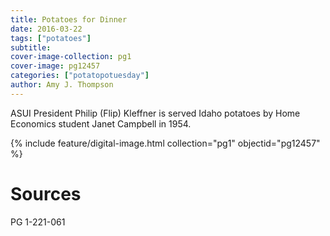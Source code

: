 ```yaml
---
title: Potatoes for Dinner
date: 2016-03-22
tags: ["potatoes"]
subtitle: 
cover-image-collection: pg1
cover-image: pg12457
categories: ["potatopotuesday"]
author: Amy J. Thompson
---
```


ASUI President Philip (Flip) Kleffner is served Idaho potatoes by Home Economics student Janet Campbell in 1954.

{% include feature/digital-image.html collection="pg1" objectid="pg12457" %}

# Sources

PG 1-221-061